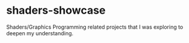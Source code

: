 # shaders-showcase
 Shaders/Graphics Programming related projects that I was exploring to deepen my understanding.
